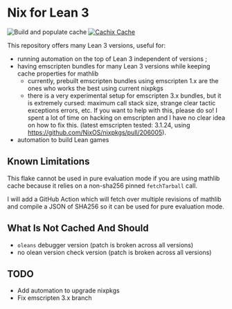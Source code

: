 # Nix for Lean 3

![Build and populate cache](https://github.com/RaitoBezarius/nix-lean3/workflows/Build%20and%20populate%20cache/badge.svg)
[![Cachix Cache](https://img.shields.io/badge/cachix-nix-lean3-blue.svg)](https://nix-lean3.cachix.org)

This repository offers many Lean 3 versions, useful for:

- running automation on the top of Lean 3 independent of versions ;
- having emscripten bundles for many Lean 3 versions while keeping cache properties for mathlib
   - currently, prebuilt emscripten bundles using emscripten 1.x are the ones who works the best using current nixpkgs
   - there is a very experimental setup for emscripten 3.x bundles, but it is extremely cursed: maximum call stack size, strange clear tactic exceptions errors, etc. If you want to help with this, please do so! I spent a lot of time on hacking on emscripten and I have no clear idea on how to fix this. (latest emscripten tested: 3.1.24, using https://github.com/NixOS/nixpkgs/pull/206005).
- automation to build Lean games

## Known Limitations

This flake cannot be used in pure evaluation mode if you are using mathlib cache because it relies on a non-sha256 pinned `fetchTarball` call.

I will add a GitHub Action which will fetch over multiple revisions of mathlib and compile a JSON of SHA256 so it can be used for pure evaluation mode.

## What Is Not Cached And Should

- `oleans` debugger version (patch is broken across all versions)
- no olean version check version (patch is broken across all versions)

## TODO

- Add automation to upgrade nixpkgs
- Fix emscripten 3.x branch
